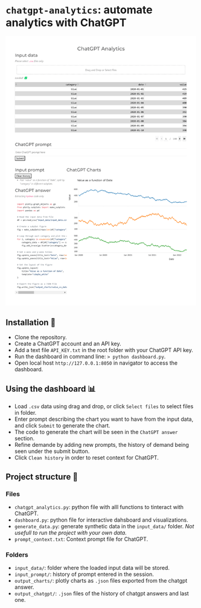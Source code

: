 # `chatgpt-analytics`: automate analytics with ChatGPT 

![Screenshot](image.png "Screenshot")

## Installation 💾
- Clone the repository.
- Create a ChatGPT account and an API key.
- Add a text file `API_KEY.txt` in the root folder with your ChatGPT API key.
- Run the dashboard in command line: `> python dashboard.py`. 
- Open local host `http://127.0.0.1:8050` in navigator to access the dashboard.

## Using the dashboard 📊
- Load `.csv` data using drag and drop, or click `Select files` to select files in folder.
- Enter prompt describing the chart you want to have from the input data, and click `Submit` to generate the chart.
- The code to generate the chart will be seen in the `ChatGPT answer` section.
- Refine demande by adding new prompts, the history of demand being seen under the submit button.
- Click `Clean history` in order to reset context for ChatGPT.

## Project structure 📂

### Files
- `chatgpt_analytics.py`: python file with alll functions to tinteract with ChatGPT.
- `dashboard.py`: python file for interactive dahsboard and visualizations.
- `generate_data.py`: generate synthetic data in the `input_data/` folder. _Not usefull to run the project with your own data._
- `prompt_context.txt`: Context prompt file for ChatGPT.

### Folders
- `input_data/`: folder where the loaded input data will be stored.
- `input_prompt/`: history of prompt entered in the session.
- `output_charts/`: plotly charts as `.json` files exported from the chatgpt answer.
- `output_chatgpt/`: `.json` files of the history of chatgpt answers and last one.